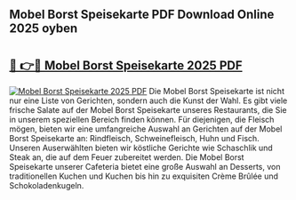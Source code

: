 ## Mobel Borst Speisekarte PDF Download Online 2025 oyben

# <h2><a href="http://gc8zql.nevu.top/?p=Mobel+Borst+Speisekarte">🔗 👉🔴 Mobel Borst Speisekarte 2025 PDF</a></h2>

[![Mobel Borst Speisekarte 2025 PDF](https://i.imgur.com/dBaPXMq.png)](http://gc8zql.nevu.top/?p=Mobel+Borst+Speisekarte)
Die Mobel Borst Speisekarte ist nicht nur eine Liste von Gerichten, sondern auch die Kunst der Wahl. Es gibt viele frische Salate auf der Mobel Borst Speisekarte unseres Restaurants, die Sie in unserem speziellen Bereich finden können. Für diejenigen, die Fleisch mögen, bieten wir eine umfangreiche Auswahl an Gerichten auf der Mobel Borst Speisekarte an: Rindfleisch, Schweinefleisch, Huhn und Fisch. Unseren Auserwählten bieten wir köstliche Gerichte wie Schaschlik und Steak an, die auf dem Feuer zubereitet werden. Die Mobel Borst Speisekarte unserer Cafeteria bietet eine große Auswahl an Desserts, von traditionellen Kuchen und Kuchen bis hin zu exquisiten Crème Brûlée und Schokoladenkugeln.
